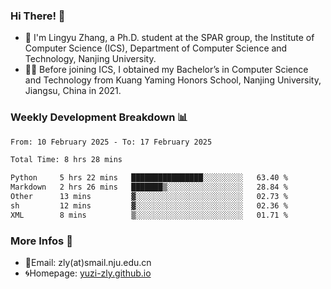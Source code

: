 ### Hi There! 👋 
- 🐳 I'm Lingyu Zhang, a Ph.D. student at the SPAR group, the Institute of Computer Science (ICS), Department of Computer Science and Technology, Nanjing University.
- 🧑‍🎓 Before joining ICS, I obtained my Bachelor’s in Computer Science and Technology from Kuang Yaming Honors School, Nanjing University, Jiangsu, China in 2021.

### Weekly Development Breakdown :bar_chart:

<!--START_SECTION:waka-->

```txt
From: 10 February 2025 - To: 17 February 2025

Total Time: 8 hrs 28 mins

Python     5 hrs 22 mins   ████████████████░░░░░░░░░   63.40 %
Markdown   2 hrs 26 mins   ███████▒░░░░░░░░░░░░░░░░░   28.84 %
Other      13 mins         ▓░░░░░░░░░░░░░░░░░░░░░░░░   02.73 %
sh         12 mins         ▓░░░░░░░░░░░░░░░░░░░░░░░░   02.36 %
XML        8 mins          ▒░░░░░░░░░░░░░░░░░░░░░░░░   01.71 %
```

<!--END_SECTION:waka-->

<!--
### Github Contributions :octocat:

![](https://raw.githubusercontent.com/yuzi-zly/yuzi-zly/output/github-contribution-grid-snake.svg)              
-->

### More Infos 📖

- 📧Email: zly(at)smail.nju.edu.cn
- 🌀Homepage: [yuzi-zly.github.io](https://yuzi-zly.github.io/)
